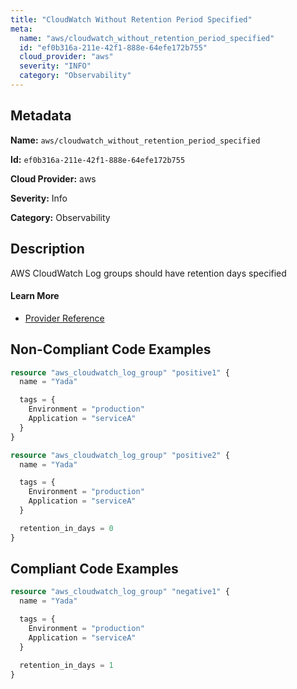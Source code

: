 ```yaml
---
title: "CloudWatch Without Retention Period Specified"
meta:
  name: "aws/cloudwatch_without_retention_period_specified"
  id: "ef0b316a-211e-42f1-888e-64efe172b755"
  cloud_provider: "aws"
  severity: "INFO"
  category: "Observability"
---
```


## Metadata
**Name:** `aws/cloudwatch_without_retention_period_specified`

**Id:** `ef0b316a-211e-42f1-888e-64efe172b755`

**Cloud Provider:** aws

**Severity:** Info

**Category:** Observability

## Description
AWS CloudWatch Log groups should have retention days specified

#### Learn More

 - [Provider Reference](https://registry.terraform.io/providers/hashicorp/aws/latest/docs/resources/cloudwatch_log_group)

## Non-Compliant Code Examples
```terraform
resource "aws_cloudwatch_log_group" "positive1" {
  name = "Yada"

  tags = {
    Environment = "production"
    Application = "serviceA"
  }
}

resource "aws_cloudwatch_log_group" "positive2" {
  name = "Yada"

  tags = {
    Environment = "production"
    Application = "serviceA"
  }

  retention_in_days = 0
}

```

## Compliant Code Examples
```terraform
resource "aws_cloudwatch_log_group" "negative1" {
  name = "Yada"

  tags = {
    Environment = "production"
    Application = "serviceA"
  }

  retention_in_days = 1
}

```